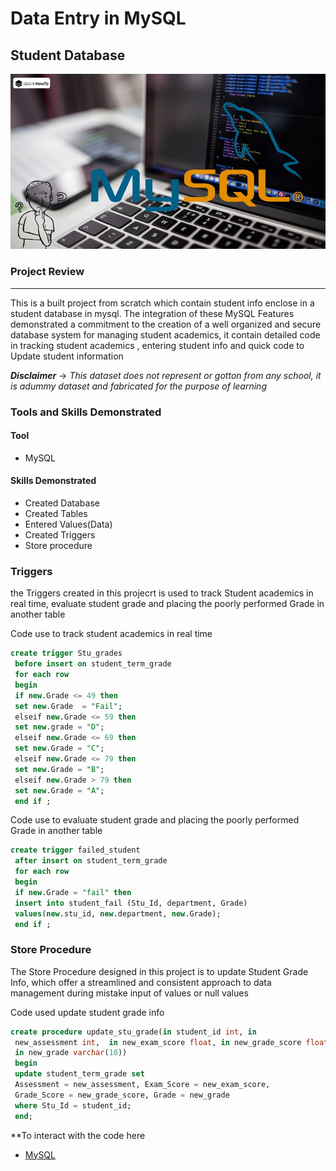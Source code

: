 # Data Entry in MySQL
## Student Database
![](mysql_picture.jpg)

### Project Review
---

This is a built project from scratch which contain student info enclose in a student database in mysql. The integration of these MySQL Features demonstrated a commitment to the creation of a well organized and secure database system for managing student academics, it contain detailed code in tracking student academics , entering student info and quick code to Update student information

**_Disclaimer_** -> _This dataset does not represent or gotton from any school, it is adummy dataset and fabricated for the purpose of learning_

### Tools and Skills Demonstrated

#### Tool
- MySQL

#### Skills Demonstrated

- Created Database
- Created Tables
- Entered Values(Data)
- Created Triggers
- Store procedure

### Triggers
the Triggers created in this projecrt is used to track Student academics in real time, evaluate student grade and placing the poorly performed Grade in another table

Code use to track student academics in real time

```sql
create trigger Stu_grades
 before insert on student_term_grade
 for each row
 begin
 if new.Grade <= 49 then 
 set new.Grade  = "Fail";
 elseif new.Grade <= 59 then 
 set new.grade = "D";
 elseif new.Grade <= 69 then 
 set new.Grade = "C";
 elseif new.Grade <= 79 then 
 set new.Grade = "B";
 elseif new.Grade > 79 then 
 set new.Grade = "A";
 end if ;
```

Code use to evaluate student grade and placing the poorly performed Grade in another table

```sql
create trigger failed_student
 after insert on student_term_grade
 for each row
 begin
 if new.Grade = "fail" then
 insert into student_fail (Stu_Id, department, Grade)
 values(new.stu_id, new.department, new.Grade);
 end if ;
```

### Store Procedure

The Store Procedure designed in this project is to update Student Grade Info, which offer a streamlined and consistent approach to data management during mistake input of values or null values

Code used update student grade info

```sql
create procedure update_stu_grade(in student_id int, in 
 new_assessment int,  in new_exam_score float, in new_grade_score float,
 in new_grade varchar(10))
 begin 
 update student_term_grade set 
 Assessment = new_assessment, Exam_Score = new_exam_score,
 Grade_Score = new_grade_score, Grade = new_grade
 where Stu_Id = student_id;
 end;
```
**To interact with the code here
- [MySQL](Data_entry_in_mysql.sql)

  
